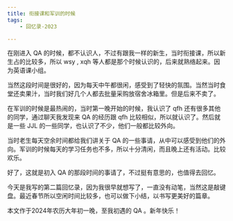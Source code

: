 ```yaml
---
title: 衔接课和军训的时候
tags:
    - 回忆录-2023

---
```


在刚进入 QA 的时候，都不认识人，不过有跟我一样的新生，当时衔接课，所以新生占的比较多，所以 wsy , xqh 等人都是那个时候认识的，后来就熟络起来。因为英语课小组。

当然这段时间是很好的，因为每天中午都很闲，感受到了轻快的氛围。当然当时食堂还卖果汁，当时我们好几个人都去批量采购放宿舍冰箱里。但是后来不卖了。

在军训的时候是最热闹的，当时第一晚开始的时候，我认识了 qfh 还有很多其他的同学，通过聊天我发现来 QA 的经历跟 qfh 比较相似，所以就认识了。然后就是一些 JJL 的一些同学，也认识了不少，他们一般都比较外向。

当时老生每天空余时间都给我们讲关于 QA 的一些事请，从中可以感受到他们的外向。军训的时候每天的学习任务也不多，所以十分清闲，而且晚上还有活动。比较欢乐。

好了，这就是初入 QA 的那段时间的事请了，不过挺有意思的，也值得去回忆。

今天是我写的第二篇回忆录，因为我很早就想写了，一直没有动笔，当然这是敲键盘。最近春节所以空闲时间比较多，也可以做下小结，以书写更美好的篇章。

本文作于2024年农历大年初一晚，至我初遇的 QA 。新年快乐！